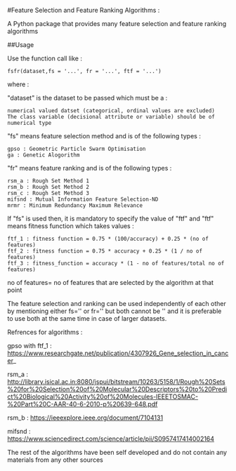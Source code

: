 #Feature Selection and Feature Ranking Algorithms :


A Python package that provides many feature selection and feature ranking algorithms

##Usage

Use the function call like :

``````
fsfr(dataset,fs = '...', fr = '...', ftf = '...')
``````

where :

"dataset" is the dataset to be passed which must be a :
	
	numerical valued datset (categorical, ordinal values are excluded) 
	The class variable (decisional attribute or variable) should be of numerical type


"fs" means feature selection method and is of the following types :

	gpso : Geometric Particle Swarm Optimisation
	ga : Genetic Alogorithm


"fr" means feature ranking and is of the following types :

	rsm_a : Rough Set Method 1
	rsm_b : Rough Set Method 2
	rsm_c : Rough Set Method 3
	mifsnd : Mutual Information Feature Selection-ND
	mrmr : Minimum Redundancy Maximum Relevance


If "fs" is used then, it is mandatory to specify the value of "ftf" and "ftf" means fitness function which takes values :

	ftf_1 : fitness function = 0.75 * (100/accuracy) + 0.25 * (no of features)
	ftf_2 : fitness function = 0.75 * accuracy + 0.25 * (1 / no of features)
	ftf_3 : fitness_function = accuracy * (1 - no of features/total no of features)

no of features= no of features that are selected by the algorithm at that point

The feature selection and ranking can be used independently of each other by mentioning either fs='' or fr='' but both cannot be '' 
and it is preferable to use both at the same time in case of larger datasets.

Refrences for algorithms :

gpso with ftf_1 : https://www.researchgate.net/publication/4307926_Gene_selection_in_cancer_

rsm_a : http://library.isical.ac.in:8080/jspui/bitstream/10263/5158/1/Rough%20Sets%20for%20Selection%20of%20Molecular%20Descriptors%20to%20Predict%20Biological%20Activity%20of%20Molecules-IEEETOSMAC-%20Part%20C-AAR-40-6-2010-p%20639-648.pdf

rsm_b : https://ieeexplore.ieee.org/document/7104131 

mifsnd : https://www.sciencedirect.com/science/article/pii/S0957417414002164

The rest of the algorithms have been self developed and do not contain any materials from any other sources
